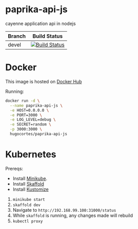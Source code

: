 # paprika-api-js

cayenne application api in nodejs

Branch | Build Status
--- | ---
devel | [![Build Status](https://travis-ci.org/hugocortes/paprika-api-js.svg?branch=devel)](https://travis-ci.org/hugocortes/paprika-api-js)

# Docker

This image is hosted on [Docker Hub](https://hub.docker.com/r/hugocortes/paprika-api-js/)

Running:
```sh
docker run -d \
  --name paprika-api-js \
  -e HOST=0.0.0.0 \
  -e PORT=3000 \
  -e LOG_LEVEL=debug \
  -e SECRET=random \
  -p 3000:3000 \
  hugocortes/paprika-api-js
```

# Kubernetes

Prereqs:
* Install [Minikube](https://kubernetes.io/docs/setup/minikube/).
* Install [Skaffold](https://github.com/GoogleContainerTools/skaffold#installation)
* Install [Kustomize](https://github.com/kubernetes-sigs/kustomize/blob/master/INSTALL.md)

1. `minikube start`
2. `skaffold dev`
3. Navigate to `http://192.168.99.100:31000/status`
4. While `skaffold` is running, any changes made will rebuild
5. `kubectl proxy`
